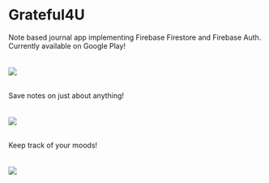 # Grateful4U
Note based journal app implementing Firebase Firestore and Firebase Auth. Currently available on Google Play! <br /> 
<br></br>
<a href="https://lunapic.com"><img src="https://i.imgur.com/WichW9M.png" border=0></a> <br />
<br />

Save notes on just about anything! <br />
<br></br>
<a href="https://lunapic.com"><img src="https://i.imgur.com/I18Sj64.png" border=0></a> <br />
<br />

Keep track of your moods! <br />
<br></br>
<a href="https://lunapic.com"><img src="https://i.imgur.com/J8BZhzr.png" border=0></a>

